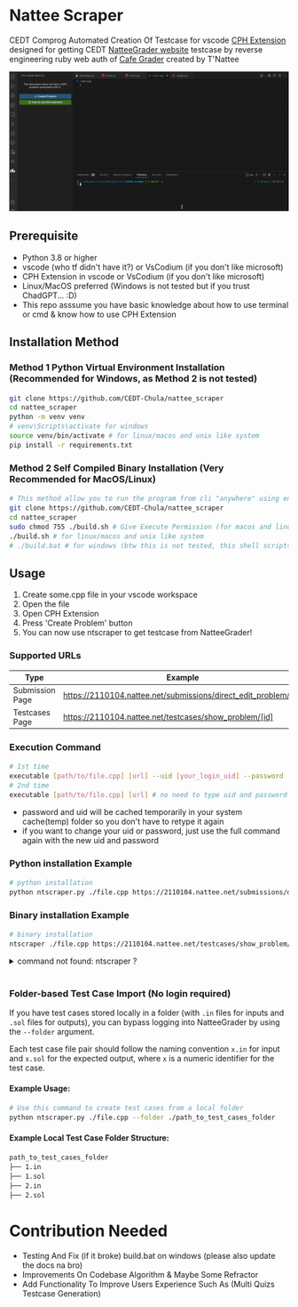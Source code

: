 # Nattee Scraper
CEDT Comprog Automated Creation Of Testcase for vscode [CPH Extension](https://github.com/agrawal-d/cph)
designed for getting CEDT [NatteeGrader website](https://2110104.nattee.net/) testcase by reverse engineering ruby web auth of [Cafe Grader](https://github.com/cafe-grader-team/cafe-grader-web) created by T'Nattee

![showcase](https://github.com/CEDT-Chula/nattee_scraper/blob/master/showcase/showcase.gif?raw=true)

## Prerequisite
- Python 3.8 or higher
- vscode (who tf didn't have it?) or VsCodium (if you don't like microsoft)
- CPH Extension in vscode or VsCodium (if you don't like microsoft)
- Linux/MacOS preferred (Windows is not tested but if you trust ChadGPT... :D)
- This repo asssume you have basic knowledge about how to use terminal or cmd & know how to use CPH Extension

## Installation Method
### Method 1 Python Virtual Environment Installation (Recommended for Windows, as Method 2 is not tested)
```bash
git clone https://github.com/CEDT-Chula/nattee_scraper
cd nattee_scraper
python -m venv venv
# venv\Scripts\activate for windows
source venv/bin/activate # for linux/macos and unix like system
pip install -r requirements.txt
```
### Method 2 Self Compiled Binary Installation (Very Recommended for MacOS/Linux)
```bash
# This method allow you to run the program from cli "anywhere" using environment variable "path"
git clone https://github.com/CEDT-Chula/nattee_scraper
cd nattee_scraper
sudo chmod 755 ./build.sh # Give Execute Permission (for macos and linux only!)
./build.sh # for linux/macos and unix like system
# ./build.bat # for windows (btw this is not tested, this shell scripts was written by ChadGPT using build.sh as reference)
```

## Usage
1. Create some.cpp file in your vscode workspace
2. Open the file
3. Open CPH Extension
4. Press 'Create Problem' button
5. You can now use ntscraper to get testcase from NatteeGrader!
### Supported URLs
|Type| Example |
|--|--|
|Submission Page| https://2110104.nattee.net/submissions/direct_edit_problem/[id] |  
|Testcases Page|  https://2110104.nattee.net/testcases/show_problem/[id]|  
### Execution Command
```bash
# 1st time
executable [path/to/file.cpp] [url] --uid [your_login_uid] --password [your_login_password]
# 2nd time
executable [path/to/file.cpp] [url] # no need to type uid and password again
```
- password and uid will be cached temporarily in your system cache(temp) folder so you don't have to retype it again
- if you want to change your uid or password, just use the full command again with the new uid and password



### Python installation Example
```bash
# python installation
python ntscraper.py ./file.cpp https://2110104.nattee.net/submissions/direct_edit_problem/1307 --uid 66778899 --password 12345678
```
### Binary installation Example
```bash
# binary installation
ntscraper ./file.cpp https://2110104.nattee.net/testcases/show_problem/1307 --uid 66778899 --password 12345678
```
<details>
<summary>command not found: ntscraper ?</summary>

    after the build move the ntscraper from 'nattee_scraper/dist' to the path that you want to execute the scraper from
</details>
<br>

### Folder-based Test Case Import (No login required)

If you have test cases stored locally in a folder (with `.in` files for inputs and `.sol` files for outputs), you can bypass logging into NatteeGrader by using the `--folder` argument.

Each test case file pair should follow the naming convention `x.in` for input and `x.sol` for the expected output, where `x` is a numeric identifier for the test case.

#### Example Usage:
```bash
# Use this command to create test cases from a local folder
python ntscraper.py ./file.cpp --folder ./path_to_test_cases_folder
```

#### Example Local Test Case Folder Structure:
```bash
path_to_test_cases_folder
├── 1.in
├── 1.sol
├── 2.in
├── 2.sol
```

# Contribution Needed
- Testing And Fix (if it broke) build.bat on windows (please also update the docs na bro)
- Improvements On Codebase Algorithm & Maybe Some Refractor
- Add Functionality To Improve Users Experience Such As (Multi Quizs Testcase Generation)
